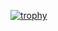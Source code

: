 [![trophy](https://github-profile-trophy.vercel.app/?username=4dr1en&theme=tokyonight)](https://github.com/ryo-ma/github-profile-trophy)
